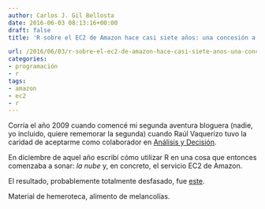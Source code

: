 ```yaml
---
author: Carlos J. Gil Bellosta
date: 2016-06-03 08:13:16+00:00
draft: false
title: 'R sobre el EC2 de Amazon hace casi siete años: una concesión a la melancolía'

url: /2016/06/03/r-sobre-el-ec2-de-amazon-hace-casi-siete-anos-una-concesion-a-la-melancolia/
categories:
- programación
- r
tags:
- amazon
- ec2
- r
---
```


Corría el año 2009 cuando comencé mi segunda aventura bloguera (nadie, yo incluido, quiere rememorar la segunda) cuando Raúl Vaquerizo tuvo la caridad de aceptarme como colaborador en [Análisis y Decisión](http://analisisydecision.es/).

En diciembre de aquel año escribí cómo utilizar R en una cosa que entonces comenzaba a sonar: _la nube_ y, en concreto, el servicio EC2 de Amazon.

El resultado, probablemente totalmente desfasado, fue [este](http://analisisydecision.es/probando-r-sobre-el-ec2-de-amazon/).

Material de hemeroteca, alimento de melancolías.
